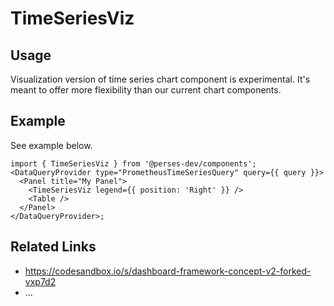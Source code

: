 # TimeSeriesViz

## Usage

Visualization version of time series chart component is experimental. It's meant to offer more flexibility than our current chart components.

## Example

See example below.

```tsx
import { TimeSeriesViz } from '@perses-dev/components';
<DataQueryProvider type="PrometheusTimeSeriesQuery" query={{ query }}>
  <Panel title="My Panel">
    <TimeSeriesViz legend={{ position: 'Right' }} />
    <Table />
  </Panel>
</DataQueryProvider>;
```

## Related Links

- https://codesandbox.io/s/dashboard-framework-concept-v2-forked-vxp7d2
- ...
